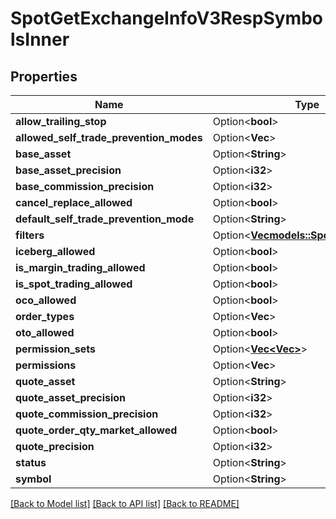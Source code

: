 # SpotGetExchangeInfoV3RespSymbolsInner

## Properties

Name | Type | Description | Notes
------------ | ------------- | ------------- | -------------
**allow_trailing_stop** | Option<**bool**> |  | [optional]
**allowed_self_trade_prevention_modes** | Option<**Vec<String>**> |  | [optional]
**base_asset** | Option<**String**> |  | [optional]
**base_asset_precision** | Option<**i32**> |  | [optional]
**base_commission_precision** | Option<**i32**> |  | [optional]
**cancel_replace_allowed** | Option<**bool**> |  | [optional]
**default_self_trade_prevention_mode** | Option<**String**> |  | [optional]
**filters** | Option<[**Vec<models::SpotSymbolFilter>**](SpotSymbolFilter.md)> |  | [optional]
**iceberg_allowed** | Option<**bool**> |  | [optional]
**is_margin_trading_allowed** | Option<**bool**> |  | [optional]
**is_spot_trading_allowed** | Option<**bool**> |  | [optional]
**oco_allowed** | Option<**bool**> |  | [optional]
**order_types** | Option<**Vec<String>**> |  | [optional]
**oto_allowed** | Option<**bool**> |  | [optional]
**permission_sets** | Option<[**Vec<Vec<String>>**](Vec.md)> |  | [optional]
**permissions** | Option<**Vec<String>**> |  | [optional]
**quote_asset** | Option<**String**> |  | [optional]
**quote_asset_precision** | Option<**i32**> |  | [optional]
**quote_commission_precision** | Option<**i32**> |  | [optional]
**quote_order_qty_market_allowed** | Option<**bool**> |  | [optional]
**quote_precision** | Option<**i32**> |  | [optional]
**status** | Option<**String**> |  | [optional]
**symbol** | Option<**String**> |  | [optional]

[[Back to Model list]](../README.md#documentation-for-models) [[Back to API list]](../README.md#documentation-for-api-endpoints) [[Back to README]](../README.md)



